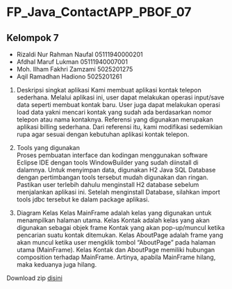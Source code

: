# FP_Java_ContactAPP_PBOF_07
## Kelompok 7
- Rizaldi Nur Rahman Naufal 05111940000201
- Afdhal Maruf Lukman 05111940007001
- Moh. Ilham Fakhri Zamzami 5025201275
- Aqil Ramadhan Hadiono 5025201261

1. Deskripsi singkat aplikasi
      Kami membuat aplikasi kontak telepon sederhana. Melalui aplikasi ini, user dapat melakukan operasi input/save data seperti membuat kontak baru. User juga dapat melakukan 
   operasi load data yakni mencari kontak yang sudah ada berdasarkan nomor telepon atau nama kontaknya.
      Referensi yang digunakan merupakan aplikasi billing sederhana. Dari referensi itu, kami modifikasi sedemikian rupa agar sesuai dengan kebutuhan aplikasi kontak telepon. 

2. Tools yang digunakan   
      Proses pembuatan interface dan kodingan menggunakan software Eclipse IDE dengan tools WindowBuilder yang sudah diinstall di dalamnya. Untuk menyimpan data, digunakan H2 Java 
   SQL Database dengan pertimbangan tools tersebut mudah digunakan dan ringan. Pastikan user terlebih dahulu menginstall H2 database sebelum menjalankan aplikasi ini. Setelah 
   menginstall Database, silahkan import tools jdbc tersebut ke dalam package aplikasi.
   
3. Diagram Kelas
      Kelas MainFrame adalah kelas yang digunakan untuk menampilkan halaman utama. Kelas Kontak adalah kelas yang akan digunakan sebagai objek frame Kontak yang akan pop-up/muncul    ketika pencarian suatu kontak ditemukan. Kelas AboutPage adalah frame yang akan muncul ketika user mengklik tombol “AboutPage” pada halaman utama (MainFrame). Kelas Kontak dan 
   AboutPage memiliki hubungan composition terhadap MainFrame. Artinya, apabila MainFrame hilang, maka keduanya juga hilang.


Download zip [disini](https://drive.google.com/uc?export=download&id=1GmqLXqQ4r0tzH6wGl_hNU264aleHhH6n)
